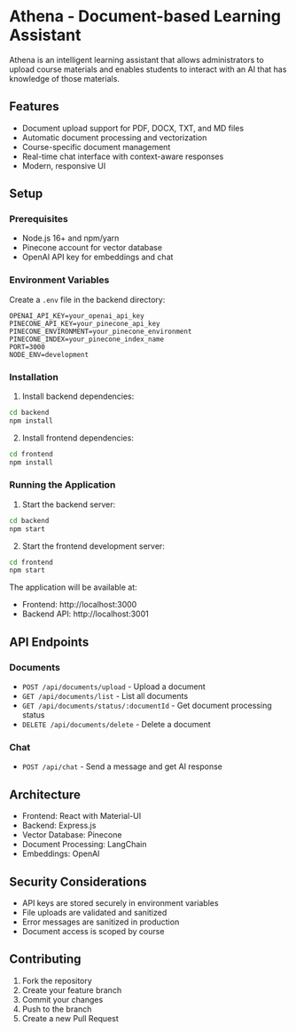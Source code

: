 # Athena - Document-based Learning Assistant

Athena is an intelligent learning assistant that allows administrators to upload course materials and enables students to interact with an AI that has knowledge of those materials.

## Features

- Document upload support for PDF, DOCX, TXT, and MD files
- Automatic document processing and vectorization
- Course-specific document management
- Real-time chat interface with context-aware responses
- Modern, responsive UI

## Setup

### Prerequisites

- Node.js 16+ and npm/yarn
- Pinecone account for vector database
- OpenAI API key for embeddings and chat

### Environment Variables

Create a `.env` file in the backend directory:

```env
OPENAI_API_KEY=your_openai_api_key
PINECONE_API_KEY=your_pinecone_api_key
PINECONE_ENVIRONMENT=your_pinecone_environment
PINECONE_INDEX=your_pinecone_index_name
PORT=3000
NODE_ENV=development
```

### Installation

1. Install backend dependencies:
```bash
cd backend
npm install
```

2. Install frontend dependencies:
```bash
cd frontend
npm install
```

### Running the Application

1. Start the backend server:
```bash
cd backend
npm start
```

2. Start the frontend development server:
```bash
cd frontend
npm start
```

The application will be available at:
- Frontend: http://localhost:3000
- Backend API: http://localhost:3001

## API Endpoints

### Documents

- `POST /api/documents/upload` - Upload a document
- `GET /api/documents/list` - List all documents
- `GET /api/documents/status/:documentId` - Get document processing status
- `DELETE /api/documents/delete` - Delete a document

### Chat

- `POST /api/chat` - Send a message and get AI response

## Architecture

- Frontend: React with Material-UI
- Backend: Express.js
- Vector Database: Pinecone
- Document Processing: LangChain
- Embeddings: OpenAI

## Security Considerations

- API keys are stored securely in environment variables
- File uploads are validated and sanitized
- Error messages are sanitized in production
- Document access is scoped by course

## Contributing

1. Fork the repository
2. Create your feature branch
3. Commit your changes
4. Push to the branch
5. Create a new Pull Request
